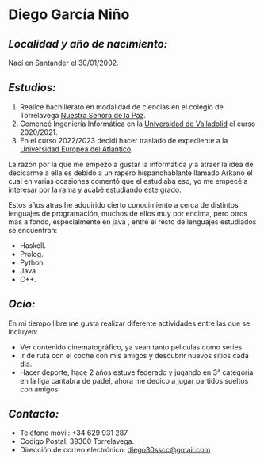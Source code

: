 
# Diego García Niño    

## *Localidad y año de nacimiento:*
 Nací en Santander el 30/01/2002.

## *Estudios:*  
1. Realice bachillerato en modalidad de ciencias en el colegio de Torrelavega [Nuestra Señora de la Paz](http://www.nspazt.com).
2. Comencé Ingeniería Informática en la [Universidad de Valladolid](https://www.uva.es/export/sites/uva/) el curso 2020/2021.
3. En el curso 2022/2023 decidí hacer traslado de expediente a la [Universidad Europea del Atlantico](https://www.uneatlantico.es).

La razón por la que me empezo a gustar la informática y a atraer la idea de decicarme a ella es debido a un rapero hispanohablante llamado Arkano el cual en varias ocasiones comentó que el estudiaba eso, yo me empecé a interesar por la rama y acabé estudiando este grado.

Estos años atras he adquirido cierto conocimiento a cerca de distintos lenguajes de programación, muchos de ellos muy por encima, pero otros mas a fondo, especialmente en java , entre el resto de lenguajes estudiados se encuentran:
- Haskell.
- Prolog.
- Python.
- Java
- C++.

## *Ocio:* 
En mi tiempo libre me gusta realizar diferente actividades entre las que se incluyen:
- Ver contenido cinematográfico, ya sean tanto peliculas como series.
- Ir de ruta con el coche con mis amigos y descubrir nuevos sitios cada dia.
- Hacer deporte, hace 2 años estuve federado y jugando en 3ª categoria en la liga cantabra de padel, ahora me dedico a jugar partidos sueltos con amigos.

## *Contacto:*
- Teléfono móvil: +34 629 931 287
- Codigo Postal: 39300 Torrelavega.
- Dirección de correo electrónico: diego30sscc@gmail.com
